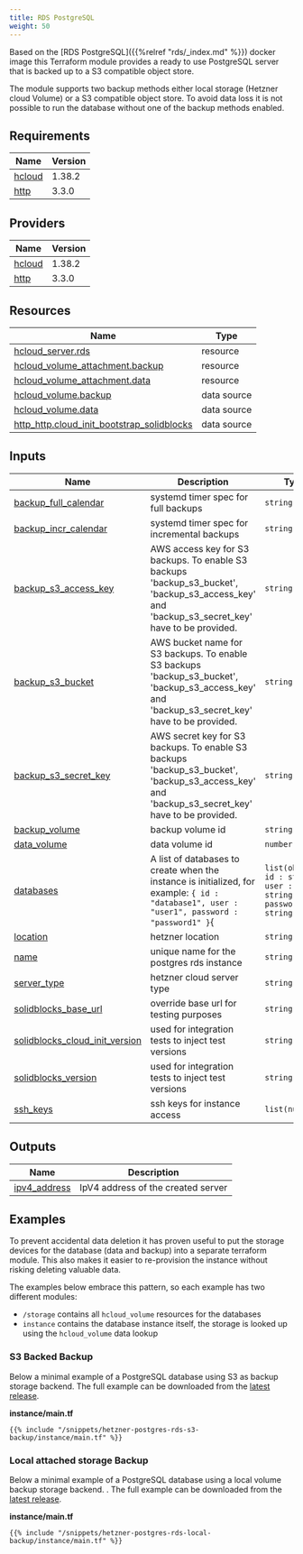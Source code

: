 ```yaml
---
title: RDS PostgreSQL
weight: 50
---
```


Based on the [RDS PostgreSQL]({{%relref "rds/_index.md" %}}) docker image this Terraform module provides a
ready to use PostgreSQL server that is backed up to a S3 compatible object store.

The module supports two backup methods either local storage (Hetzner cloud Volume) or a S3 compatible object store. To
avoid data loss it is not possible to run the database without one of the backup methods enabled.

<!-- BEGIN_TF_DOCS -->

## Requirements

| Name                                                             | Version |
|------------------------------------------------------------------|---------|
| <a name="requirement_hcloud"></a> [hcloud](#requirement\_hcloud) | 1.38.2  |
| <a name="requirement_http"></a> [http](#requirement\_http)       | 3.3.0   |

## Providers

| Name                                                       | Version |
|------------------------------------------------------------|---------|
| <a name="provider_hcloud"></a> [hcloud](#provider\_hcloud) | 1.38.2  |
| <a name="provider_http"></a> [http](#provider\_http)       | 3.3.0   |

## Resources

| Name                                                                                                                                   | Type        |
|----------------------------------------------------------------------------------------------------------------------------------------|-------------|
| [hcloud_server.rds](https://registry.terraform.io/providers/hetznercloud/hcloud/1.38.2/docs/resources/server)                          | resource    |
| [hcloud_volume_attachment.backup](https://registry.terraform.io/providers/hetznercloud/hcloud/1.38.2/docs/resources/volume_attachment) | resource    |
| [hcloud_volume_attachment.data](https://registry.terraform.io/providers/hetznercloud/hcloud/1.38.2/docs/resources/volume_attachment)   | resource    |
| [hcloud_volume.backup](https://registry.terraform.io/providers/hetznercloud/hcloud/1.38.2/docs/data-sources/volume)                    | data source |
| [hcloud_volume.data](https://registry.terraform.io/providers/hetznercloud/hcloud/1.38.2/docs/data-sources/volume)                      | data source |
| [http_http.cloud_init_bootstrap_solidblocks](https://registry.terraform.io/providers/hashicorp/http/3.3.0/docs/data-sources/http)      | data source |

## Inputs

| Name                                                                                                                               | Description                                                                                                                                             | Type                                                              | Default                | Required |
|------------------------------------------------------------------------------------------------------------------------------------|---------------------------------------------------------------------------------------------------------------------------------------------------------|-------------------------------------------------------------------|------------------------|:--------:|
| <a name="input_backup_full_calendar"></a> [backup\_full\_calendar](#input\_backup\_full\_calendar)                                 | systemd timer spec for full backups                                                                                                                     | `string`                                                          | `"*-*-* 20:00:00"`     |    no    |
| <a name="input_backup_incr_calendar"></a> [backup\_incr\_calendar](#input\_backup\_incr\_calendar)                                 | systemd timer spec for incremental backups                                                                                                              | `string`                                                          | `"*-*-* *:00:55"`      |    no    |
| <a name="input_backup_s3_access_key"></a> [backup\_s3\_access\_key](#input\_backup\_s3\_access\_key)                               | AWS access key for S3 backups. To enable S3 backups 'backup\_s3\_bucket', 'backup\_s3\_access\_key' and 'backup\_s3\_secret\_key' have to be provided.  | `string`                                                          | `null`                 |    no    |
| <a name="input_backup_s3_bucket"></a> [backup\_s3\_bucket](#input\_backup\_s3\_bucket)                                             | AWS bucket name for S3 backups. To enable S3 backups 'backup\_s3\_bucket', 'backup\_s3\_access\_key' and 'backup\_s3\_secret\_key' have to be provided. | `string`                                                          | `null`                 |    no    |
| <a name="input_backup_s3_secret_key"></a> [backup\_s3\_secret\_key](#input\_backup\_s3\_secret\_key)                               | AWS secret key for S3 backups. To enable S3 backups 'backup\_s3\_bucket', 'backup\_s3\_access\_key' and 'backup\_s3\_secret\_key' have to be provided.  | `string`                                                          | `null`                 |    no    |
| <a name="input_backup_volume"></a> [backup\_volume](#input\_backup\_volume)                                                        | backup volume id                                                                                                                                        | `string`                                                          | `0`                    |    no    |
| <a name="input_data_volume"></a> [data\_volume](#input\_data\_volume)                                                              | data volume id                                                                                                                                          | `number`                                                          | n/a                    |   yes    |
| <a name="input_databases"></a> [databases](#input\_databases)                                                                      | A list of databases to create when the instance is initialized, for example: `{ id : "database1", user : "user1", password : "password1" }`{            | `list(object({ id : string, user : string, password : string }))` | n/a                    |   yes    |
| <a name="input_location"></a> [location](#input\_location)                                                                         | hetzner location                                                                                                                                        | `string`                                                          | n/a                    |   yes    |
| <a name="input_name"></a> [name](#input\_name)                                                                                     | unique name for the postgres rds instance                                                                                                               | `string`                                                          | n/a                    |   yes    |
| <a name="input_server_type"></a> [server\_type](#input\_server\_type)                                                              | hetzner cloud server type                                                                                                                               | `string`                                                          | `"cx11"`               |    no    |
| <a name="input_solidblocks_base_url"></a> [solidblocks\_base\_url](#input\_solidblocks\_base\_url)                                 | override base url for testing purposes                                                                                                                  | `string`                                                          | `"https://github.com"` |    no    |
| <a name="input_solidblocks_cloud_init_version"></a> [solidblocks\_cloud\_init\_version](#input\_solidblocks\_cloud\_init\_version) | used for integration tests to inject test versions                                                                                                      | `string`                                                          | `"v0.0.93"`            |    no    |
| <a name="input_solidblocks_version"></a> [solidblocks\_version](#input\_solidblocks\_version)                                      | used for integration tests to inject test versions                                                                                                      | `string`                                                          | `"v0.0.93"`            |    no    |
| <a name="input_ssh_keys"></a> [ssh\_keys](#input\_ssh\_keys)                                                                       | ssh keys for instance access                                                                                                                            | `list(number)`                                                    | n/a                    |   yes    |

## Outputs

| Name                                                                       | Description                        |
|----------------------------------------------------------------------------|------------------------------------|
| <a name="output_ipv4_address"></a> [ipv4\_address](#output\_ipv4\_address) | IpV4 address of the created server |

<!-- END_TF_DOCS -->

## Examples

To prevent accidental data deletion it has proven useful to put the storage devices for the database (data and backup)
into a separate terraform module. This also makes it easier to re-provision the instance without risking deleting
valuable data.

The examples below embrace this pattern, so each example has two different modules:

* `/storage` contains all `hcloud_volume` resources for the databases
* `instance` contains the database instance itself, the storage is looked up using the `hcloud_volume` data lookup

### S3 Backed Backup

Below a minimal example of a PostgreSQL database using S3 as backup storage backend. The full example can be downloaded from the [latest release](https://github.com/pellepelster/solidblocks/releases/latest/).

**instance/main.tf**

```shell
{{% include "/snippets/hetzner-postgres-rds-s3-backup/instance/main.tf" %}}
```

### Local attached storage Backup

Below a minimal example of a PostgreSQL database using a local volume backup storage backend. . The full example can be downloaded from the [latest release](https://github.com/pellepelster/solidblocks/releases/latest/).

**instance/main.tf**

```shell
{{% include "/snippets/hetzner-postgres-rds-local-backup/instance/main.tf" %}}
```
